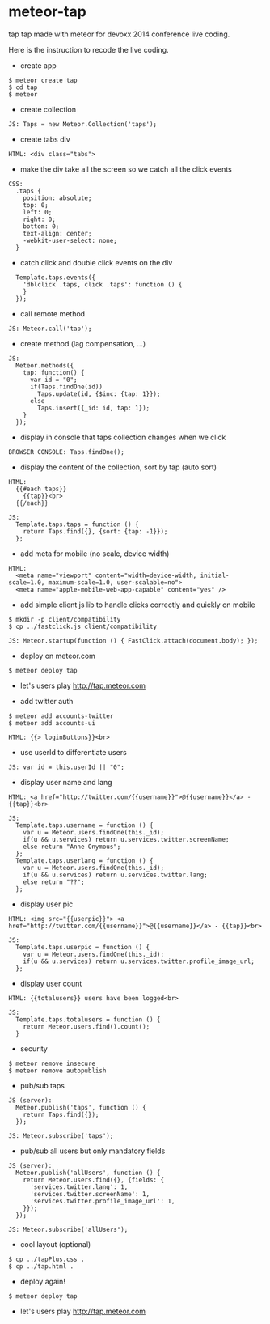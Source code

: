 meteor-tap
==========

tap tap made with meteor for devoxx 2014 conference live coding.

Here is the instruction to recode the live coding.

* create app

```
$ meteor create tap
$ cd tap
$ meteor
```

* create collection

```
JS: Taps = new Meteor.Collection('taps');
```

* create tabs div

```
HTML: <div class="tabs">
```

* make the div take all the screen so we catch all the click events

```
CSS:
  .taps {
    position: absolute;
    top: 0;
    left: 0;
    right: 0;
    bottom: 0;
    text-align: center;
    -webkit-user-select: none;
  }
```

* catch click and double click events on the div

```
  Template.taps.events({
    'dblclick .taps, click .taps': function () {
    }
  });
```

* call remote method

```
JS: Meteor.call('tap');
```

* create method (lag compensation, ...)

```
JS:
  Meteor.methods({
    tap: function() {
      var id = "0";
      if(Taps.findOne(id))
        Taps.update(id, {$inc: {tap: 1}});
      else
        Taps.insert({_id: id, tap: 1});
    }
  });
```

* display in console that taps collection changes when we click

```
BROWSER CONSOLE: Taps.findOne();
```

* display the content of the collection, sort by tap (auto sort)

```
HTML:
  {{#each taps}}
    {{tap}}<br>
  {{/each}}
```

```
JS:
  Template.taps.taps = function () {
    return Taps.find({}, {sort: {tap: -1}});
  };
```

* add meta for mobile (no scale, device width)

```
HTML:
  <meta name="viewport" content="width=device-width, initial-scale=1.0, maximum-scale=1.0, user-scalable=no">
  <meta name="apple-mobile-web-app-capable" content="yes" />
```

* add simple client js lib to handle clicks correctly and quickly on mobile

```
$ mkdir -p client/compatibility
$ cp ../fastclick.js client/compatibility
```

```
JS: Meteor.startup(function () { FastClick.attach(document.body); });
```

* deploy on meteor.com

```
$ meteor deploy tap
```

* let's users play http://tap.meteor.com

* add twitter auth

```
$ meteor add accounts-twitter
$ meteor add accounts-ui
```

```
HTML: {{> loginButtons}}<br>
```

* use userId to differentiate users

```
JS: var id = this.userId || "0";
```

* display user name and lang

```
HTML: <a href="http://twitter.com/{{username}}">@{{username}}</a> - {{tap}}<br>
```

```
JS:
  Template.taps.username = function () {
    var u = Meteor.users.findOne(this._id);
    if(u && u.services) return u.services.twitter.screenName;
    else return "Anne Onymous";
  };
  Template.taps.userlang = function () {
    var u = Meteor.users.findOne(this._id);
    if(u && u.services) return u.services.twitter.lang;
    else return "??";
  };
```

* display user pic

```
HTML: <img src="{{userpic}}"> <a href="http://twitter.com/{{username}}">@{{username}}</a> - {{tap}}<br>
```

```
JS:
  Template.taps.userpic = function () {
    var u = Meteor.users.findOne(this._id);
    if(u && u.services) return u.services.twitter.profile_image_url;
  };
```

* display user count

```
HTML: {{totalusers}} users have been logged<br>
```

```
JS:
  Template.taps.totalusers = function () {
    return Meteor.users.find().count();
  }
```

* security

```
$ meteor remove insecure
$ meteor remove autopublish
```

* pub/sub taps

```
JS (server):
  Meteor.publish('taps', function () {
    return Taps.find({});
  });
```

```
JS: Meteor.subscribe('taps');
```

* pub/sub all users but only mandatory fields

```
JS (server):
  Meteor.publish('allUsers', function () {
    return Meteor.users.find({}, {fields: {
      'services.twitter.lang': 1,
      'services.twitter.screenName': 1,
      'services.twitter.profile_image_url': 1,
    }});
  });
```

```
JS: Meteor.subscribe('allUsers');
```

* cool layout (optional)

```
$ cp ../tapPlus.css .
$ cp ../tap.html .
```

* deploy again!

```
$ meteor deploy tap
```

* let's users play http://tap.meteor.com
